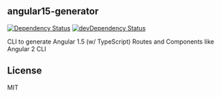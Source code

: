 ## angular15-generator
[![Dependency Status][david-badge]][david-badge-url]
[![devDependency Status][david-dev-badge]][david-dev-badge-url]

CLI to generate Angular 1.5 (w/ TypeScript) Routes and Components like Angular 2 CLI

## License

MIT


[david-badge]: https://david-dm.org/JeffLeFoll/angular15-generator.svg
[david-badge-url]: https://david-dm.org/JeffLeFoll/angular15-generator
[david-dev-badge]: https://david-dm.org/JeffLeFoll/angular15-generator/dev-status.svg
[david-dev-badge-url]: https://david-dm.org/JeffLeFoll/angular15-generator#info=devDependencies